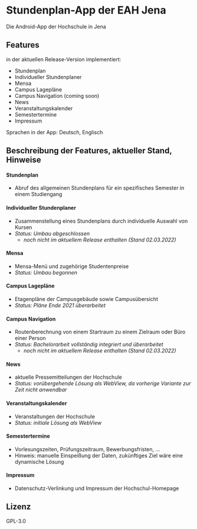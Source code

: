 # Stundenplan-App der EAH Jena
Die Android-App der Hochschule in Jena


## Features
in der aktuellen Release-Version implementiert:
- Stundenplan
- Individueller Stundenplaner
- Mensa
- Campus Lagepläne
- Campus Navigation (coming soon)
- News
- Veranstaltungskalender
- Semestertermine
- Impressum

Sprachen in der App: Deutsch, Englisch
 
## Beschreibung der Features, aktueller Stand, Hinweise
#### Stundenplan 
  - Abruf des allgemeinen Stundenplans für ein spezifisches Semester in einem Studiengang 
#### Individueller Stundenplaner
  - Zusammenstellung eines Stundenplans durch individuelle Auswahl von Kursen
  - *Status: Umbau abgeschlossen*
      - *noch nicht im aktuellem Release enthalten (Stand 02.03.2022)*
#### Mensa
  - Mensa-Menü und zugehörige Studentenpreise
  - *Status: Umbau begonnen*
#### Campus Lagepläne
  - Etagenpläne der Campusgebäude sowie Campusübersicht
  - *Status: Pläne Ende 2021 überarbeitet*
#### Campus Navigation
  - Routenberechnung von einem Startraum zu einem Zielraum oder Büro einer Person
  - *Status: Bachelorarbeit vollständig integriert und überarbeitet*
    - *noch nicht im aktuellem Release enthalten (Stand 02.03.2022)*
#### News
  - aktuelle Pressemitteilungen der Hochschule
  - *Status: vorübergehende Lösung als WebView, da vorherige Variante zur Zeit nicht anwendbar*
#### Veranstaltungskalender
  - Veranstaltungen der Hochschule
  - *Status: initiale Lösung als WebView*
#### Semestertermine
  - Vorlesungszeiten, Prüfungszeitraum, Bewerbungsfristen, ...
  - Hinweis: manuelle Einspeißung der Daten, zukünftiges Ziel wäre eine dynamische Lösung
#### Impressum
  - Datenschutz-Verlinkung und Impressum der Hochschul-Homepage

## Lizenz
GPL-3.0


